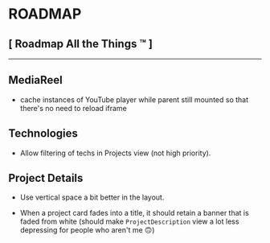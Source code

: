 # ROADMAP #
## [ Roadmap All the Things ™ ] ##
------------------------------

## MediaReel

- cache instances of YouTube player while parent still mounted so that there's no need to reload iframe

## Technologies

- Allow filtering of techs in Projects view (not high priority).

## Project Details

- Use vertical space a bit better in the layout.

- When a project card fades into a title, it should retain a banner that is faded from white (should make `ProjectDescription` view a lot less depressing for people who aren't me 🙃)